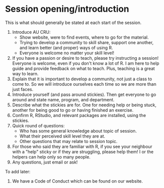 
# Session opening/introduction

This is what should generally be stated at each start of the session.

1. Introduce AU CRU:
    - Show website, were to find events, where to go for the material.
    - Trying to develop a community to skill share, support one another, and learn
    better (and proper) ways of using R.
    - Everyone is welcome no matter your skill level!
1. If you have a passion or desire to teach, please try instructing a session!
Everyone is welcome, even if you don't know a lot of R. I am here to help guide
and provide feedback on what to teach. Plus, teaching is a great way to learn.
1. Explain that it is important to develop a community, not just a class to come
to. So we will introduce ourselves each time so we are more than just faces.
1. Introduce yourself (and pass around stickies). Then get everyone to go around
and state name, program, and department.
1. Describe what the stickies are for. One for needing help or being stuck,
another for being good to go or having finished an exercise.
1. Confirm R, RStudio, and relevant packages are installed, using the stickies.
1. Quick round of questions:
    - Who has some general knowledge about topic of session.
    - What their perceived skill level they are at.
    - Other questions that may relate to session topic.
1. For those who said they are familiar with R, if you see your neighbour with a
"help" sticky or if they are struggling, please help them! I or the helpers can
help only so many people.
1. Any questions, just email or ask!

To add later:

1. We have a Code of Conduct which can be found on our website.
